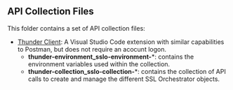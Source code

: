 ## API Collection Files

This folder contains a set of API collection files:

- [Thunder Client](https://www.thunderclient.com/): A Visual Studio Code extension with similar capabilities to Postman, but does not require an acocunt logon.
  - **thunder-environment_sslo-environment-***: contains the environment variables used within the collection.
  - **thunder-collection_sslo-collection-***: contains the collection of API calls to create and manage the different SSL Orchestrator objects.
